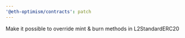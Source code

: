 ```yaml
---
'@eth-optimism/contracts': patch
---
```


Make it possible to override mint & burn methods in L2StandardERC20
